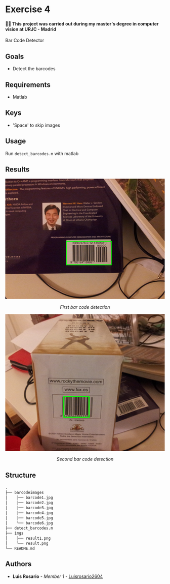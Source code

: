 # Exercise 4

#### 👨‍🎓 This project was carried out during my master's degree in computer vision at URJC - Madrid

Bar Code Detector

## Goals

- Detect the barcodes

## Requirements

* Matlab

## Keys

- 'Space' to skip images

## Usage

Run ```detect_barcodes.m``` with matlab

## Results

<p align="center">
  <img src="./imgs/result.png">
</p>
<p align="center">
  <i>First bar code detection</i>
</p>

<p align="center">
  <img src="./imgs/result1.png">
</p>
<p align="center">
  <i>Second bar code detection</i>
</p>

## Structure

    .
    ├── barcodeimages
    │    ├── barcode1.jpg
    │    ├── barcode2.jpg
    │    ├── barcode3.jpg
    │    ├── barcode4.jpg
    │    ├── barcode5.jpg
    │    └── barcode6.jpg
    ├── detect_barcodes.m
    ├── imgs
    │    ├── result1.png
    │    └── result.png
    └── README.md

## Authors

* **Luis Rosario** - *Member 1* - [Luisrosario2604](https://github.com/Luisrosario2604)